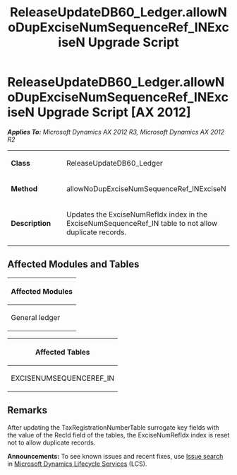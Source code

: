 ﻿---
title: ReleaseUpdateDB60_Ledger.allowNoDupExciseNumSequenceRef_INExciseN Upgrade Script
TOCTitle: ReleaseUpdateDB60_Ledger.allowNoDupExciseNumSequenceRef_INExciseN Upgrade Script
ms:assetid: 1993acb3-4165-1eac-4663-9815e42af9cb
ms:mtpsurl: https://msdn.microsoft.com/en-us/library/JJ718634(v=AX.60)
ms:contentKeyID: 49706933
ms.date: 05/18/2015
mtps_version: v=AX.60
---

# ReleaseUpdateDB60\_Ledger.allowNoDupExciseNumSequenceRef\_INExciseN Upgrade Script [AX 2012]


_**Applies To:** Microsoft Dynamics AX 2012 R3, Microsoft Dynamics AX 2012 R2_

<table>
<colgroup>
<col style="width: 50%" />
<col style="width: 50%" />
</colgroup>
<tbody>
<tr class="odd">
<td><p><strong>Class</strong></p></td>
<td><p>ReleaseUpdateDB60_Ledger</p></td>
</tr>
<tr class="even">
<td><p><strong>Method</strong></p></td>
<td><p>allowNoDupExciseNumSequenceRef_INExciseN</p></td>
</tr>
<tr class="odd">
<td><p><strong>Description</strong></p></td>
<td><p>Updates the ExciseNumRefIdx index in the ExciseNumSequenceRef_IN table to not allow duplicate records.</p></td>
</tr>
</tbody>
</table>


## Affected Modules and Tables

<table>
<colgroup>
<col style="width: 100%" />
</colgroup>
<thead>
<tr class="header">
<th><p>Affected Modules</p></th>
</tr>
</thead>
<tbody>
<tr class="odd">
<td><p>General ledger</p></td>
</tr>
</tbody>
</table>


<table>
<colgroup>
<col style="width: 100%" />
</colgroup>
<thead>
<tr class="header">
<th><p>Affected Tables</p></th>
</tr>
</thead>
<tbody>
<tr class="odd">
<td><p>EXCISENUMSEQUENCEREF_IN</p></td>
</tr>
</tbody>
</table>


## Remarks

After updating the TaxRegistrationNumberTable surrogate key fields with the value of the RecId field of the tables, the ExciseNumRefIdx index is reset not to allow duplicate records.

  
**Announcements:** To see known issues and recent fixes, use [Issue search](http://go.microsoft.com/fwlink/?linkid=389258) in [Microsoft Dynamics Lifecycle Services](http://go.microsoft.com/fwlink/?linkid=306505) (LCS).

